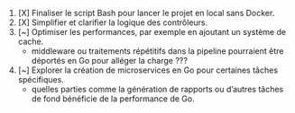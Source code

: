 1. [X] Finaliser le script Bash pour lancer le projet en local sans Docker.
2. [X] Simplifier et clarifier la logique des contrôleurs.
3. [~] Optimiser les performances, par exemple en ajoutant un système de cache.
    * middleware ou traitements répétitifs dans la pipeline pourraient être déportés en Go pour alléger la charge ???
4. [~] Explorer la création de microservices en Go pour certaines tâches spécifiques.
    * quelles parties comme la génération de rapports ou d’autres tâches de fond bénéficie de la performance de Go.



